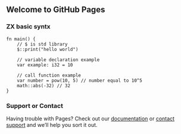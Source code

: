 ## Welcome to GitHub Pages

### ZX basic syntx
```
fn main() {
    // $ is std library
    $::print("hello world")

    // variable declaration example
    var example: i32 = 10

    // call function example
    var number = pow(10, 5) // number equal to 10^5
    math::abs(-32) // 32
}
```

### Support or Contact

Having trouble with Pages? Check out our [documentation](https://docs.github.com/categories/github-pages-basics/) or [contact support](https://support.github.com/contact) and we’ll help you sort it out.
